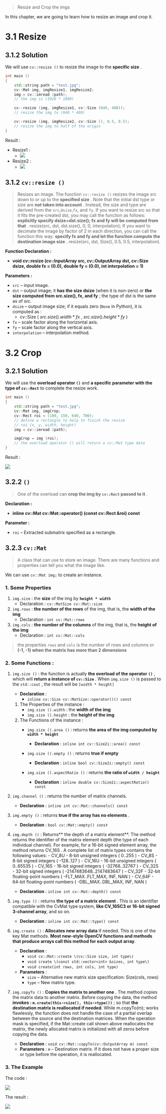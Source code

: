 > Resize and Crop the imgs

In this chapter, we are going to learn how to resize an image and crop it.

# 3.1 Resize

## 3.1.2 Solution

We will use `cv::resize ()` to resize the image to the **specific size** .

```C++
int main ()
{
	std::string path = "test.jpg";
	cv::Mat img, imgResize1, imgResize2;
	img = cv::imread (path);
	// the img is (1920 * 1080)

	cv::resize (img, imgResize1, cv::Size (640, 480));
	// resize the img to (640 * 480)

	cv::resize (img, imgResize2, cv::Size (), 0.5, 0.5);
	// resize the img to half of the origin
}
```

Result : 
- Resize1 : 
	- ![](./imgs/Resize1.png)
- Resize2 : 
	- ![](./imgs/Resize2.png)

## 3.1.2 `cv::resize ()` 

> Resizes an image. The function `cv::resize ()` resizes the image src down to or up to the **specified size** . Note that the initial dst type or size are **not taken into account** . Instead, the size and type are derived from the `src`,`dsize`,`fx`, and `fy`. If you want to resize src so that it fits the pre-created dst, you may call the function as follows: **explicitly specify dsize=dst.size(); fx and fy will be computed from that** . resize(src, dst, dst.size(), 0, 0, interpolation); If you want to decimate the image by factor of 2 in each direction, you can call the function this way: **specify fx and fy and let the function compute the destination image size** . resize(src, dst, Size(), 0.5, 0.5, interpolation).

**Function Declaration :**
- **void cv::resize \(cv::InputArray src, cv::OutputArray dst, cv::Size dsize, double fx = (0.0), double fy = (0.0), int interpolation = 1\)** 

**Parameters :**
- `src` – input image.  
- `dst` – output image; it **has the size dsize** (when it is non-zero) or **the size computed from src.size(), fx, and fy** ; the type of dst is the same as of src.  
- `dsize` – output image size; if it equals zero (`None` in Python), it is computed as : 
	- cv::Size ( $src.size ().width * fx$ , $src.size ().height * fy$ )
- `fx` – scale factor along the horizontal axis.
- `fy` – scale factor along the vertical axis. 
- `interpolation` – interpolation method.

# 3.2 Crop

## 3.2.1 Solution

We will use the **overload operator `()`** and **a specific parameter with the type of `cv::Rect`** to complete the resize work.

```C++
int main ()
{
	std::string path = "test.jpg";
	cv::Mat img, imgCrop;
	cv::Rect roi = (100, 150, 640, 700);
	// define a rectangle to help to finish the resize
	// roi (x, y, width, height)
	img = cv::imread (path);

	imgCrop = img (roi);
	// the overload operator () will return a cv::Mat type data
}
```

Result : 

![](./imgs/imgCrop.png)

## 3.2.2 `()` 

> One of the overload can **crop the img by `cv::Rect` passed to it** .

**Declaration :**
 - **inline cv::Mat cv::Mat::operator() \(const cv::Rect &roi\) const** 

**Parameter :**
- `roi` – Extracted submatrix specified as a rectangle.

## 3.2.3 `cv::Mat` 

> A class that can use to store an image. There are many functions and properties can tell you what the image like.

We can use `cv::Mat img;` to create an instance.

### 1. Some Properties

1. `img.size` : the **size** of the img by **`height * width`** 
	- Declaration : `cv::MatSize cv::Mat::size`
2. `img.rows` : **the number of the rows** of the img, that is, the **width of the img** 
	- Declaration : `int cv::Mat::rows` 
3. `img.cols` : **the number of the columns** of the img, that is, the **height of the img** 
	- Declaration : `int cv::Mat::cols` 

> the properties `rows` and `cols` is the number of rows and columns or **(-1, -1) when the matrix has more than 2 dimensions** 

### 2. Some Functions : 

1. `img.size ()` : the function is actually **the overload of the operator `()`** , which will **return a instance of `cv::Size`** . When `img.size ()` is passed to the `std::cout` , the result will be `[width * height]`
	- **Declaration** : 
		- `inline cv::Size cv::MatSize::operator()() const` 
	1. The Properties of the instance : 
		- `img.size ().width` : the **width of the img** 
		- `img.size ().height` : the **height of the img** 
	2. The Functions of the instance : 
		- `img.size ().area ()` : returns **the area of the img computed by `width * height`** 
			- **Declaration** : `inline int cv::Size2i::area() const` 

		- `img.size ().empty ()` : returns **true if empty** 
			- **Declaration** : `inline bool cv::Size2i::empty() const` 

		- `img.size ().aspectRatio ()` : returns **the ratio of `width / height`** 
			- **Declaration** : `inline double cv::Size2i::aspectRatio() const`

2. `img.channel ()` : returns the number of matrix channels.
	- **Declaration** : `inline int cv::Mat::channels() const` 

3. `img.empty ()` : returns **true if the array has no elements** .
	- **Declaration** : `bool cv::Mat::empty() const` 

4. `img.depth ()` : Returns** the depth of a matrix element**. The method returns the identifier of the matrix element depth (the type of each individual channel). For example, for a 16-bit signed element array, the method returns CV_16S . A complete list of matrix types contains the following values: - CV_8U - 8-bit unsigned integers ( 0..255 ) - CV_8S - 8-bit signed integers ( -128..127 ) - CV_16U - 16-bit unsigned integers ( 0..65535 ) - CV_16S - 16-bit signed integers ( -32768..32767 ) - CV_32S - 32-bit signed integers ( -2147483648..2147483647 ) - CV_32F - 32-bit floating-point numbers ( -FLT_MAX..FLT_MAX, INF, NAN ) - CV_64F - 64-bit floating-point numbers ( -DBL_MAX..DBL_MAX, INF, NAN )
	- **Declaration** : `inline int cv::Mat::depth() const` 

5. `img.type ()` : returns **the type of a matrix element** . This is an identifier compatible with the CvMat type system, **like CV_16SC3 or 16-bit signed 3-channel array**, and so on.
	- **Declaration** : `inline int cv::Mat::type() const` 

6. `img.create ()` : **Allocates new array data** if needed. This is one of the key Mat methods. **Most new-style OpenCV functions and methods that produce arrays call this method for each output array**.
	- **Declaration** : 
		- `void cv::Mat::create \(cv::Size size, int type\)` 
		- `void create \(const std::vector<int> &sizes, int type\)` 
		- `void create(int rows, int cols, int type)` 
	- **Parameters** :
		- `size` – Alternative new matrix size specification: Size(cols, rows)  
		- `type` – New matrix type.

7. `img.copyTo ()` : **Copies the matrix to another one** . The method copies the matrix data to another matrix. Before copying the data, the method **invokes : `m.create(this->size(), this->type())`** ; so that **the destination matrix is reallocated if needed**. While m.copyTo(m); works flawlessly, the function does not handle the case of a partial overlap between the source and the destination matrices. When the operation mask is specified, if the Mat::create call shown above reallocates the matrix, the newly allocated matrix is initialized with all zeros before copying the data.
	- **Declaration** : `void cv::Mat::copyTo(cv::OutputArray m) const` 
	- **Parameters** : `m` – Destination matrix. If it does not have a proper size or type before the operation, it is reallocated.

### 3. The Example

The code : 

![](./imgs/Mat_example_code.png)

The result :

![](./imgs/Mat_example_result.png)
